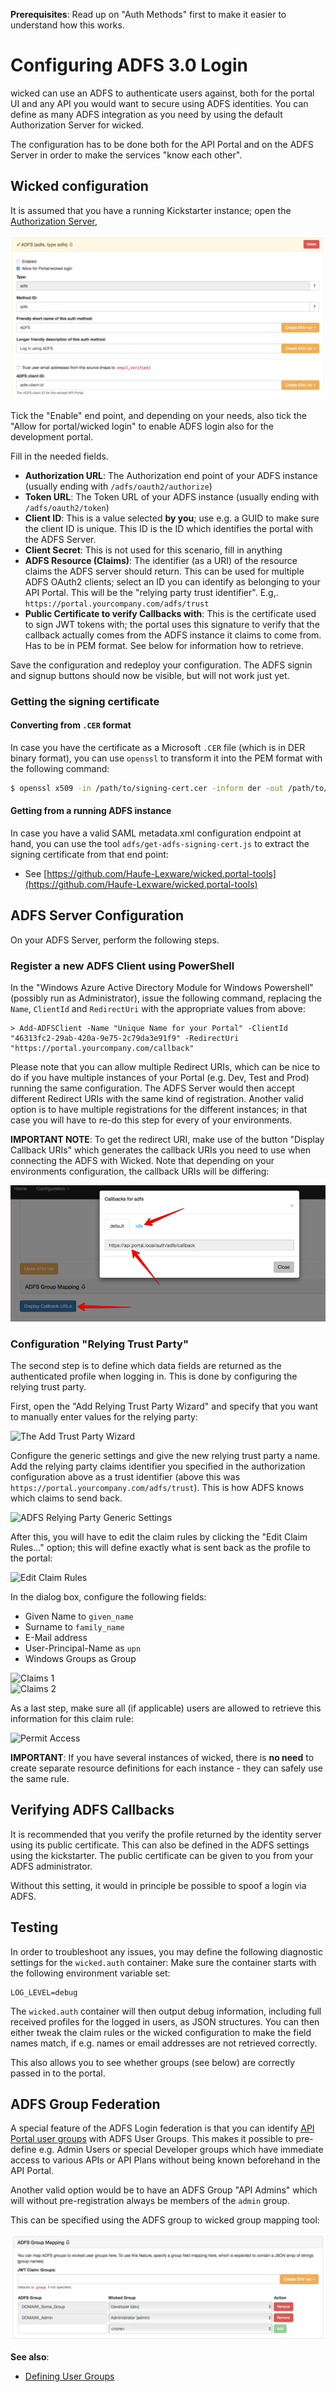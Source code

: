 **Prerequisites**: Read up on "Auth Methods" first to make it easier to understand how this works.

# Configuring ADFS 3.0 Login

wicked can use an ADFS to authenticate users against, both for the portal UI and any API you would want to secure using ADFS identities. You can define as many ADFS integration as you need by using the default Authorization Server for wicked.

The configuration has to be done both for the API Portal and on the ADFS Server in order to make the services "know each other".

## Wicked configuration

It is assumed that you have a running Kickstarter instance; open the [Authorization Server](http://localhost:3333/authservers/default), 

![Kickstarter ADFS config](images/adfs-portal-config-1.png)

Tick the "Enable" end point, and depending on your needs, also tick the "Allow for portal/wicked login" to enable ADFS login also for the development portal.

Fill in the needed fields.

* **Authorization URL**: The Authorization end point of your ADFS instance (usually ending with `/adfs/oauth2/authorize`)
* **Token URL**: The Token URL of your ADFS instance (usually ending with `/adfs/oauth2/token`)
* **Client ID**: This is a value selected **by you**; use e.g. a GUID to make sure the client ID is unique. This ID is the ID which identifies the portal with the ADFS Server.
* **Client Secret**: This is not used for this scenario, fill in anything
* **ADFS Resource (Claims)**: The identifier (as a URI) of the resource claims the ADFS server should return. This can be used for multiple ADFS OAuth2 clients; select an ID you can identify as belonging to your API Portal. This will be the "relying party trust identifier". E.g,. `https://portal.yourcompany.com/adfs/trust`
* **Public Certificate to verify Callbacks with**: This is the certificate used to sign JWT tokens with; the portal uses this signature to verify that the callback actually comes from the ADFS instance it claims to come from. Has to be in PEM format. See below for information how to retrieve.

Save the configuration and redeploy your configuration. The ADFS signin and signup buttons should now be visible, but will not work just yet.

### Getting the signing certificate

#### Converting from `.CER` format

In case you have the certificate as a Microsoft `.CER` file (which is in DER binary format), you can use `openssl` to transform it into the PEM format with the following command:

```bash
$ openssl x509 -in /path/to/signing-cert.cer -inform der -out /path/to/signing-cert.pem -outform pem
```

#### Getting from a running ADFS instance

In case you have a valid SAML metadata.xml configuration endpoint at hand, you can use the tool `adfs/get-adfs-signing-cert.js` to extract the signing certificate from that end point:

* See [https://github.com/Haufe-Lexware/wicked.portal-tools](https://github.com/Haufe-Lexware/wicked.portal-tools)

## ADFS Server Configuration

On your ADFS Server, perform the following steps.

### Register a new ADFS Client using PowerShell

In the "Windows Azure Active Directory Module for Windows Powershell" (possibly run as Administrator), issue the following command, replacing the `Name`, `ClientId` and `RedirectUri` with the appropriate values from above:

```
> Add-ADFSClient -Name "Unique Name for your Portal" -ClientId "46313fc2-29ab-420a-9e75-2c79da3e91f9" -RedirectUri "https://portal.yourcompany.com/callback"
```

Please note that you can allow multiple Redirect URIs, which can be nice to do if you have multiple instances of your Portal (e.g. Dev, Test and Prod) running the same configuration. The ADFS Server would then accept different Redirect URIs with the same kind of registration. Another valid option is to have multiple registrations for the different instances; in that case you will have to re-do this step for every of your environments.

**IMPORTANT NOTE**: To get the redirect URI, make use of the button "Display Callback URIs" which generates the callback URIs you need to use when connecting the ADFS with Wicked. Note that depending on your environments configuration, the callback URIs will be differing:

![Display Callback URI](images/adfs-display-callback-uris.png)

### Configuration "Relying Trust Party"

The second step is to define which data fields are returned as the authenticated profile when logging in. This is done by configuring the relying trust party.

First, open the "Add Relying Trust Party Wizard" and specify that you want to manually enter values for the relying party:

![The Add Trust Party Wizard](images/adfs-trust-party-wizard.png)

Configure the generic settings and give the new relying trust party a name. Add the relying party claims identifier you specified in the authorization configuration above as a trust identifier (above this was `https://portal.yourcompany.com/adfs/trust`). This is how ADFS knows which claims to send back.

![ADFS Relying Party Generic Settings](images/adfs-trust-generic-settings.png)

After this, you will have to edit the claim rules by clicking the "Edit Claim Rules..." option; this will define exactly what is sent back as the profile to the portal:

![Edit Claim Rules](images/adfs-trust-add-claim-rules.png)

In the dialog box, configure the following fields:

* Given Name to `given_name`
* Surname to `family_name`
* E-Mail address
* User-Principal-Name as `upn`
* Windows Groups as Group

![Claims 1](images/adfs-trust-configure-claim-rules-1.png)
<br>
![Claims 2](images/adfs-trust-configure-claim-rules-2.png)

As a last step, make sure all (if applicable) users are allowed to retrieve this information for this claim rule:

![Permit Access](images/adfs-trust-permit-access-to-claim-rule.png)

**IMPORTANT**: If you have several instances of wicked, there is **no need** to create separate resource definitions for each instance - they can safely use the same rule.

## Verifying ADFS Callbacks

It is recommended that you verify the profile returned by the identity server using its public certificate. This can also be defined in the ADFS settings using the kickstarter. The public certificate can be given to you from your ADFS administrator.

Without this setting, it would in principle be possible to spoof a login via ADFS.

## Testing

In order to troubleshoot any issues, you may define the following diagnostic settings for the `wicked.auth` container: Make sure the container starts with the following environment variable set:

```
LOG_LEVEL=debug
```

The `wicked.auth` container will then output debug information, including full received profiles for the logged in users, as JSON structures. You can then either tweak the claim rules or the wicked configuration to make the field names match, if e.g. names or email addresses are not retrieved correctly.

This also allows you to see whether groups (see below) are correctly passed in to the portal. 

## ADFS Group Federation

A special feature of the ADFS Login federation is that you can identify [API Portal user groups](defining-user-groups.md) with ADFS User Groups. This makes it possible to pre-define e.g. Admin Users or special Developer groups which have immediate access to various APIs or API Plans without being known beforehand in the API Portal.

Another valid option would be to have an ADFS Group "API Admins" which will without pre-registration always be members of the `admin` group.

This can be specified using the ADFS group to wicked group mapping tool:

![ADFS Group Mapping](images/adfs-group-mapping.png)

**See also**:

* [Defining User Groups](defining-user-groups.md)
